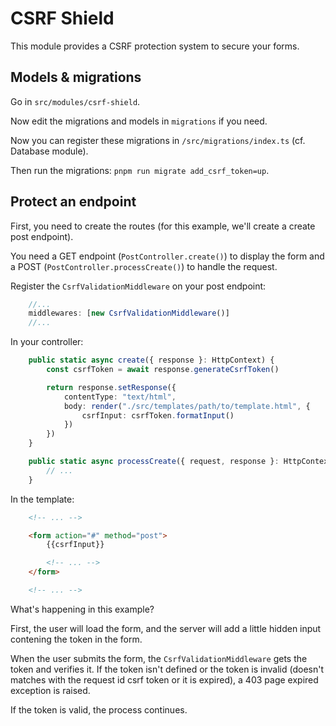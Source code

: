# CSRF Shield

This module provides a CSRF protection system to secure your forms.

## Models & migrations
Go in `src/modules/csrf-shield`.

Now edit the migrations and models in `migrations` if you need.

Now you can register these migrations in `/src/migrations/index.ts` (cf. Database module).

Then run the migrations: `pnpm run migrate add_csrf_token=up`.

## Protect an endpoint

First, you need to create the routes (for this example, we'll create a create post endpoint).

You need a GET endpoint (`PostController.create()`) to display the form and a POST (`PostController.processCreate()`) to handle the request.

Register the `CsrfValidationMiddleware` on your post endpoint:
```ts
    //...
    middlewares: [new CsrfValidationMiddleware()]
    //...
```

In your controller:
```ts
    public static async create({ response }: HttpContext) {
        const csrfToken = await response.generateCsrfToken()

        return response.setResponse({
            contentType: "text/html",
            body: render("./src/templates/path/to/template.html", {
                csrfInput: csrfToken.formatInput()
            })
        })
    }

    public static async processCreate({ request, response }: HttpContext) {
        // ...
    }
```

In the template:
```html
    <!-- ... -->

    <form action="#" method="post">
        {{csrfInput}}

        <!-- ... -->
    </form>

    <!-- ... -->
```

What's happening in this example?

First, the user will load the form, and the server will add a little hidden input contening the token in the form.

When the user submits the form, the `CsrfValidationMiddleware` gets the token and verifies it. If the token isn't defined or the token is invalid (doesn't matches with the request id csrf token or it is expired), a 403 page expired exception is raised.

If the token is valid, the process continues.
